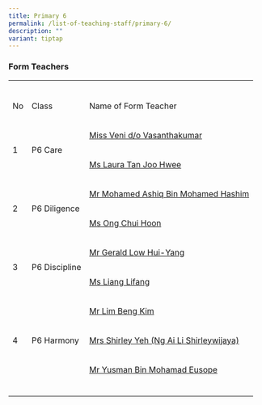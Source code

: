 ```yaml
---
title: Primary 6
permalink: /list-of-teaching-staff/primary-6/
description: ""
variant: tiptap
---
```

<h3><strong>Form Teachers</strong></h3>
<table style="minWidth: 75px">
<colgroup>
<col>
<col>
<col>
</colgroup>
<tbody>
<tr>
<td rowspan="1" colspan="1">
<p></p>
</td>
<td rowspan="1" colspan="1">
<p></p>
</td>
<td rowspan="1" colspan="1">
<p></p>
</td>
</tr>
<tr>
<td rowspan="1" colspan="1">
<p>No</p>
</td>
<td rowspan="1" colspan="1">
<p>Class</p>
</td>
<td rowspan="1" colspan="1">
<p>Name of Form Teacher</p>
</td>
</tr>
<tr>
<td rowspan="2" colspan="1">
<p></p>
<p>1</p>
</td>
<td rowspan="2" colspan="1">
<p></p>
<p>P6 Care</p>
</td>
<td rowspan="1" colspan="1">
<p><a href="mailto:veni_vasanthakumar@schools.gov.sg" rel="noopener nofollow" target="_blank">Miss Veni d/o Vasanthakumar</a>
</p>
</td>
</tr>
<tr>
<td rowspan="1" colspan="1">
<p><a href="mailto:tan_joo_hwee_laura@schools.gov.sg" rel="noopener nofollow" target="_blank">Ms Laura Tan Joo Hwee </a>
</p>
</td>
</tr>
<tr>
<td rowspan="2" colspan="1">
<p></p>
<p>2</p>
</td>
<td rowspan="2" colspan="1">
<p></p>
<p>P6 Diligence</p>
</td>
<td rowspan="1" colspan="1">
<p><a href="mailto:mohamed_ashiq_mohamed_hashim@schools.gov.sg" rel="noopener nofollow" target="_blank">Mr Mohamed Ashiq Bin Mohamed Hashim </a>
</p>
</td>
</tr>
<tr>
<td rowspan="1" colspan="1">
<p><a href="mailto:ong_chui_hoon@schools.gov.sg" rel="noopener nofollow" target="_blank">Ms Ong Chui Hoon </a>
</p>
</td>
</tr>
<tr>
<td rowspan="2" colspan="1">
<p></p>
<p>3</p>
</td>
<td rowspan="2" colspan="1">
<p></p>
<p>P6 Discipline</p>
</td>
<td rowspan="1" colspan="1">
<p><a href="mailto:gerald_low_hui_yang@schools.gov.sg" rel="noopener nofollow" target="_blank">Mr Gerald Low Hui-Yang </a>
</p>
</td>
</tr>
<tr>
<td rowspan="1" colspan="1">
<p><a href="mailto:liang_lifang@schools.gov.sg" rel="noopener nofollow" target="_blank">Ms Liang Lifang </a>
</p>
</td>
</tr>
<tr>
<td rowspan="3" colspan="1">
<p></p>
<p></p>
<p></p>
<p>4</p>
</td>
<td rowspan="3" colspan="1">
<p></p>
<p></p>
<p></p>
<p>P6 Harmony</p>
</td>
<td rowspan="1" colspan="1">
<p><a href="mailto:lim_beng_kim@schools.gov.sg" rel="noopener nofollow" target="_blank">Mr Lim Beng Kim </a>
</p>
</td>
</tr>
<tr>
<td rowspan="1" colspan="1">
<p><a href="mailto:Ng_ai_li_shirleywijaya@schools.gov.sg" rel="noopener nofollow" target="_blank">Mrs Shirley Yeh (Ng Ai Li Shirleywijaya)</a>
</p>
</td>
</tr>
<tr>
<td rowspan="1" colspan="1">
<p><a href="mailto:yusman_mohamad_eusope_A@schools.gov.sg" rel="noopener nofollow" target="_blank">Mr Yusman Bin Mohamad Eusope </a>
</p>
</td>
</tr>
<tr>
<td rowspan="1" colspan="1">
<p></p>
</td>
<td rowspan="1" colspan="1">
<p></p>
</td>
<td rowspan="1" colspan="1">
<p></p>
</td>
</tr>
</tbody>
</table>
<p></p>